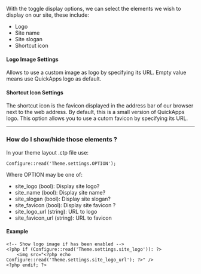 With the toggle display options, we can select the elements we wish to display on our site, these include:

* Logo
* Site name
* Site slogan
* Shortcut icon

#### Logo Image Settings
Allows to use a custom image as logo by specifying its URL. Empty value means use QuickApps logo as default.

#### Shortcut Icon Settings
The shortcut icon is the favicon displayed in the address bar of our browser next to the web address. By default, this is a small version of QuickApps logo. This option allows you to use a cutom favicon by specifying its URL.

***

### How do I show/hide those elements ?

In your theme layout .ctp file use:

    Configure::read('Theme.settings.OPTION');

Where OPTION may be one of:

* site_logo (bool): Display site logo?
* site_name (bool): Display site name?
* site_slogan (bool): Display site slogan?
* site_favicon (bool): Display site favicon ?
* site_logo_url (string): URL to logo
* site_favicon_url (string): URL to favicon

#### Example
    <!-- Show logo image if has been enabled -->
    <?php if (Configure::read('Theme.settings.site_logo')): ?>
        <img src="<?php echo Configure::read('Theme.settings.site_logo_url'); ?>" />
    <?php endif; ?>